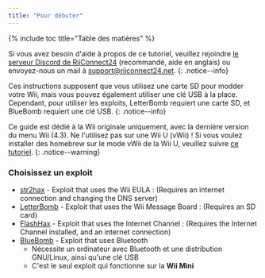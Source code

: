 ```yaml
---
title: "Pour débuter"
---
```


{% include toc title="Table des matières" %}

Si vous avez besoin d'aide à propos de ce tutoriel, veuillez rejoindre [le serveur Discord de RiiConnect24](https://discord.gg/b4Y7jfD) (recommandé, aide en anglais) ou envoyez-nous un mail à [support@riiconnect24.net](mailto:support@riiconnect24.net).
{: .notice--info}

Ces instructions supposent que vous utilisez une carte SD pour modder votre Wii, mais vous pouvez également utiliser une clé USB à la place. Cependant, pour utiliser les exploits, LetterBomb requiert une carte SD, et BlueBomb requiert une clé USB.
{: .notice--info}

Ce guide est dédié à la Wii originale uniquement, avec la dernière version du menu Wii (4.3). Ne l'utilisez pas sur une Wii U (vWii) ! Si vous voulez installer des homebrew sur le mode vWii de la Wii U, veuillez suivre [ce tutoriel](https://wiiuguide.xyz/#/vwii-modding).
{: .notice--warning}

### Choisissez un exploit

- [str2hax](str2hax) - Exploit that uses the Wii EULA
  :   (Requires an internet connection and changing the DNS server)
- [LetterBomb](letterbomb) - Exploit that uses the Wii Message Board
  :   (Requires an SD card)
- [FlashHax](flashhax) - Exploit that uses the Internet Channel
  :   (Requires the Internet Channel installed, and an internet connection)
- [BlueBomb](bluebomb) - Exploit that uses Bluetooth
    * Nécessite un ordinateur avec Bluetooth et une distribution GNU/Linux, ainsi qu'une clé USB
    * C'est le seul exploit qui fonctionne sur la **Wii Mini**
